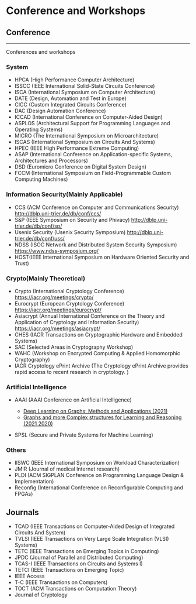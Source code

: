 # Conference and Workshops

## Conference 
---
Conferences and workshops
### System

- HPCA (High Performance Computer Architecture)
- ISSCC (IEEE International Solid-State Circuits Conference)
- ISCA (International Symposium on Computer Architecture)
- DATE (Design, Automation and Test in Europe)
- CICC (Custom Integrated Circuits Conference)
- DAC (Design Automation Conference)
- ICCAD (International Conference on Computer-Aided Design)
- ASPLOS (Architectural Support for Programming Languages and Operating Systems)
- MICRO (The International Symposium on Microarchitecture)
- ISCAS (International Symposium on Circuits And Systems)
- HPEC (IEEE High Performance Extreme Computing)
- ASAP (International Conference on Application-specific Systems, Architectures and Processors)
- DSD (Euromicro Conference on Digital System Design)
- FCCM (International Symposium on Field-Programmable Custom Computing Machines)



### Information Security(Mainly Applicable)

- CCS (ACM Conference on Computer and Communications Security)  http://dblp.uni-trier.de/db/conf/ccs/
- S&P (IEEE Symposium on Security and Phivacy)  http://dblp.uni-trier.de/db/conf/sp/
- Usenix Security (Usenix Security Symposium)  http://dblp.uni-trier.de/db/conf/uss/
- NDSS (ISOC Network and Distributed System Security Symposium)  https://www.ndss-symposium.org/
- HOST(IEEE International Symposium on Hardware Oriented Security and Trust)



### Crypto(Mainly Theoretical)

- Crypto (International Cryptology Conference)  https://iacr.org/meetings/crypto/
- Eurocrypt (European Cryptology Conference) https://iacr.org/meetings/eurocrypt/
- Asiacrypt (Annual International Conference on the Theory and Application of Cryptology and Information Security)  https://iacr.org/meetings/asiacrypt/
- CHES (IACR Transactions on Cryptographic Hardware and Embedded Systems)
- SAC (Selected Areas in Cryptography Workshop)
- WAHC (Workshop on Encrypted Computing & Applied Homomorphic Cryptography)
- IACR Cryptology ePrint Archive (The Cryptology ePrint Archive provides rapid access to recent research in cryptology. )



### Artificial Intelligence

- AAAI (AAAI Conference on Artificial Intelligence)
  * [Deep Learning on Graphs: Methods and Applications (2021)](https://deep-learning-graphs.bitbucket.io/dlg-aaai21/)
  * [Graphs and more Complex structures for Learning and Reasoning (2021 2020)](https://sites.google.com/view/gclr2021/)
  
-  SPSL (Secure and Private Systems for Machine Learning)

### Others

- IISWC (IEEE International Symposium on Workload Characterization)
- JMIR (Journal of medical Internet research)
- PLDI (ACM SIGPLAN Conference on Programming Language Design & Implementation)
- Reconfig (International Conference on Reconfigurable Computing and FPGAs)



## Journals


- TCAD (IEEE Transactions on Computer-Aided Design of Integrated Circuits And System)
- TVLSI (IEEE Transactions on Very Large Scale Integration (VLSI) Systems)
- TETC (IEEE Transactions on Emerging Topics in Computing)
- JPDC (Journal of Parallel and Distributed Computing)
- TCAS-I (IEEE Transactions on Circuits and Systems I)
- TETCI (IEEE Transactions on Emerging Topic)
- IEEE Access
- T-C (IEEE Transactions on Computers)
- TOCT (ACM Transactions on Computation Theory) 
- Journal of Cryptology

